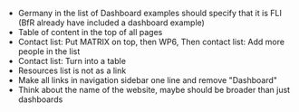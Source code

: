 -	Germany in the list of Dashboard examples should specify that it is FLI (BfR already have included a dashboard example)
-	Table of content in the top of all pages
-	Contact list: Put MATRIX on top, then WP6, Then contact list: Add more people in the list
-	Contact list: Turn into a table
-	Resources list is not as a link
-	Make all links in navigation sidebar one line and remove "Dashboard"
-	Think about the name of the website, maybe should be broader than just dashboards
